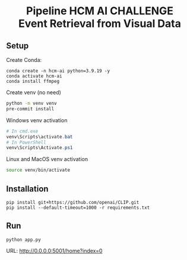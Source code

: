 <h1><center>Pipeline HCM AI CHALLENGE <br> Event Retrieval from Visual Data</center></h1>

## Setup 
Create Conda:
```
conda create -n hcm-ai python=3.9.19 -y
conda activate hcm-ai
conda install ffmpeg
```
Create venv (no need)
```sh
python -m venv venv
pre-commit install
```

Windows venv activation
```powershell
# In cmd.exe
venv\Scripts\activate.bat
# In PowerShell
venv\Scripts\Activate.ps1
```

Linux and MacOS venv activation
```sh
source venv/bin/activate
```
## Installation
```
pip install git+https://github.com/openai/CLIP.git
pip install --default-timeout=1000 -r requirements.txt
```

## Run 
```
python app.py
```

URL: http://0.0.0.0:5001/home?index=0


